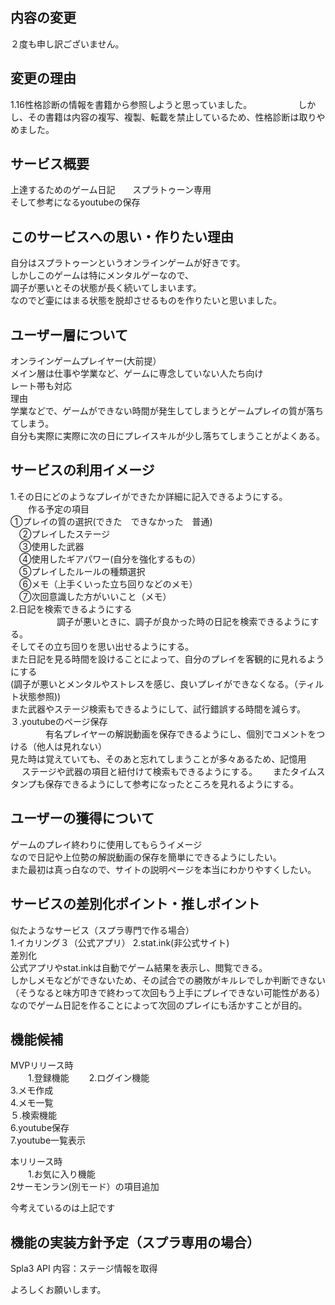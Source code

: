 ## 内容の変更
２度も申し訳ございません。

## 変更の理由
1.16性格診断の情報を書籍から参照しようと思っていました。
　　　　　しかし、その書籍は内容の複写、複製、転載を禁止しているため、性格診断は取りやめました。 

## サービス概要
上達するためのゲーム日記　　スプラトゥーン専用  
そして参考になるyoutubeの保存

## このサービスへの思い・作りたい理由
自分はスプラトゥーンというオンラインゲームが好きです。  
しかしこのゲームは特にメンタルゲーなので、  
調子が悪いとその状態が長く続いてしまいます。  
なのでど壷にはまる状態を脱却させるものを作りたいと思いました。  
 
## ユーザー層について
オンラインゲームプレイヤー(大前提）  
メイン層は仕事や学業など、ゲームに専念していない人たち向け  
レート帯も対応  
理由  
学業などで、ゲームができない時間が発生してしまうとゲームプレイの質が落ちてしまう。  
自分も実際に実際に次の日にプレイスキルが少し落ちてしまうことがよくある。  

## サービスの利用イメージ
1.その日にどのようなプレイができたか詳細に記入できるようにする。  
　　作る予定の項目　　  
 ①プレイの質の選択(できた　できなかった　普通)  
　②プレイしたステージ  
　③使用した武器  
　④使用したギアパワー(自分を強化するもの）　  
　⑤プレイしたルールの種類選択  
　⑥メモ（上手くいった立ち回りなどのメモ）  
　⑦次回意識した方がいいこと（メモ）  
2.日記を検索できるようにする  
　　　　　 調子が悪いときに、調子が良かった時の日記を検索できるようにする。  
   そしてその立ち回りを思い出せるようにする。  
   また日記を見る時間を設けることによって、自分のプレイを客観的に見れるようにする  
   (調子が悪いとメンタルやストレスを感じ、良いプレイができなくなる。（ティルト状態参照))  
   また武器やステージ検索もできるようにして、試行錯誤する時間を減らす。  
３.youtubeのページ保存  
　　　　有名プレイヤーの解説動画を保存できるようにし、個別でコメントをつける（他人は見れない）  
  見た時は覚えていても、そのあと忘れてしまうことが多々あるため、記憶用 　
  ステージや武器の項目と紐付けて検索もできるようにする。　　
  またタイムスタンプも保存できるようにして参考になったところを見れるようにする。  
  
  
## ユーザーの獲得について  
ゲームのプレイ終わりに使用してもらうイメージ  
なので日記や上位勢の解説動画の保存を簡単にできるようにしたい。  
また最初は真っ白なので、サイトの説明ページを本当にわかりやすくしたい。  

## サービスの差別化ポイント・推しポイント  
似たようなサービス（スプラ専門で作る場合）  
1.イカリング３（公式アプリ） 2.stat.ink(非公式サイト)  
差別化  
公式アプリやstat.inkは自動でゲーム結果を表示し、閲覧できる。  
しかしメモなどができないため、その試合での勝敗がキルレでしか判断できない  
（そうなると味方叩きで終わって次回もう上手にプレイできない可能性がある）  
なのでゲーム日記を作ることによって次回のプレイにも活かすことが目的。  


## 機能候補  
MVPリリース時  
　　1.登録機能
　　2.ログイン機能  
 3.メモ作成  
 4.メモ一覧  
 ５.検索機能  
 6.youtube保存  
 7.youtube一覧表示 　
           
本リリース時  
　　1.お気に入り機能  
 2サーモンラン(別モード）の項目追加  

 今考えているのは上記です

## 機能の実装方針予定（スプラ専用の場合）
Spla3 API 
内容：ステージ情報を取得

よろしくお願いします。
